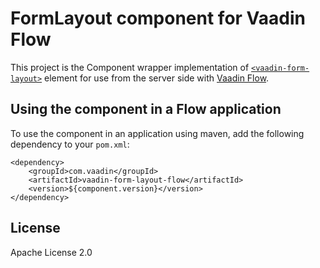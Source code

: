 # FormLayout component for Vaadin Flow

This project is the Component wrapper implementation of [`<vaadin-form-layout>`](https://github.com/vaadin/vaadin-form-layout) element
for use from the server side with [Vaadin Flow](https://github.com/vaadin/flow).

## Using the component in a Flow application

To use the component in an application using maven,
add the following dependency to your `pom.xml`:
```
<dependency>
    <groupId>com.vaadin</groupId>
    <artifactId>vaadin-form-layout-flow</artifactId>
    <version>${component.version}</version>
</dependency>
```

## License

Apache License 2.0
